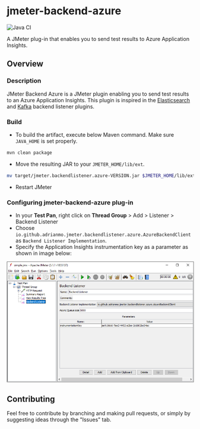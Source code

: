 # jmeter-backend-azure

![Java CI](https://github.com/adrianmo/jmeter-backend-azure/workflows/Java%20CI/badge.svg)

A JMeter plug-in that enables you to send test results to Azure Application Insights.

## Overview

### Description

JMeter Backend Azure is a JMeter plugin enabling you to send test results to an Azure Application Insights. This plugin is inspired in the [Elasticsearch](https://github.com/delirius325/jmeter-elasticsearch-backend-listener) and [Kafka](https://github.com/rahulsinghai/jmeter-backend-listener-kafka) backend listener plugins. 

### Build

- To build the artifact, execute below Maven command. Make sure `JAVA_HOME` is set properly.

```bash
mvn clean package
```

- Move the resulting JAR to your `JMETER_HOME/lib/ext`.

```bash
mv target/jmeter.backendlistener.azure-VERSION.jar $JMETER_HOME/lib/ext/
```

- Restart JMeter

### Configuring jmeter-backend-azure plug-in

- In your **Test Pan**, right click on **Thread Group** > Add > Listener > Backend Listener
- Choose `io.github.adrianmo.jmeter.backendlistener.azure.AzureBackendClient` as `Backend Listener Implementation`.
- Specify the Application Insights instrumentation key as a parameter as shown in image below: 

![Screenshot of configuration](docs/configuration.png "Screenshot of configuration")

## Contributing

Feel free to contribute by branching and making pull requests, or simply by suggesting ideas through the "Issues" tab.

